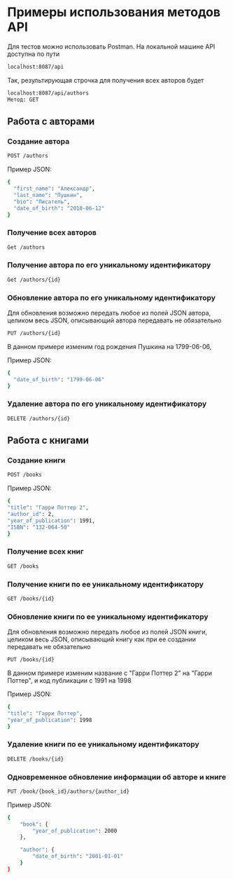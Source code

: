# Примеры использования методов API

Для тестов можно использовать Postman. На локальной машине API доступна по пути
```sh
localhost:8087/api
 ```
Так, результирующая строчка для получения всех авторов будет
```sh
localhost:8087/api/authors
Метод: GET
 ```

## Работа с авторами

### Создание автора

```sh
POST /authors
 ```
Пример JSON:
```sh
{
  "first_name": "Александр",
  "last_name": "Пушкин",
  "bio": "Писатель",
  "date_of_birth": "2010-06-12"
}

 ```

### Получение всех авторов

```sh
Get /authors
 ```
### Получение автора по его уникальному идентификатору

```sh
Get /authors/{id}
 ```
### Обновление автора по его уникальному идентификатору

Для обновления возможно передать любое из полей JSON автора, целиком весь JSON, описывающий
автора передавать не обязательно

```sh
PUT /authors/{id}
 ```
В данном примере изменим год рождения Пушкина на 1799-06-06, 

Пример JSON:
```sh
{
  "date_of_birth": "1799-06-06"
}
 ```
### Удаление автора по его уникальному идентификатору

```sh
DELETE /authors/{id}
 ```

## Работа с книгами

### Создание книги

```sh
POST /books
 ```
Пример JSON:
```sh
{
"title": "Гарри Поттер 2",
"author_id": 2,
"year_of_publication": 1991,
"ISBN": "132-064-50"
}
 ```

### Получение всех книг

```sh
GET /books
 ```


### Получение книги по ее уникальному идентификатору

```sh
GET /books/{id}
 ```


### Обновление книги по ее уникальному идентификатору

Для обновления возможно передать любое из полей JSON книги, целиком весь JSON, описывающий
книгу как при ее создании передавать не обязательно

```sh
PUT /books/{id}
 ```
В данном примере изменим название с "Гарри Поттер 2" на "Гарри Поттер", и код публикации
с 1991 на 1998

Пример JSON:
```sh
{
"title": "Гарри Поттер",
"year_of_publication": 1998
}
 ```
### Удаление книги по ее уникальному идентификатору

```sh
DELETE /books/{id}
 ```

### Одновременное обновление информации об авторе и книге
```sh
PUT /book/{book_id}/authors/{author_id}
 ```

Пример JSON:
```sh
{
    "book": {
        "year_of_publication": 2000
    },

    "author": {
        "date_of_birth": "2001-01-01"
    }
}

 ```